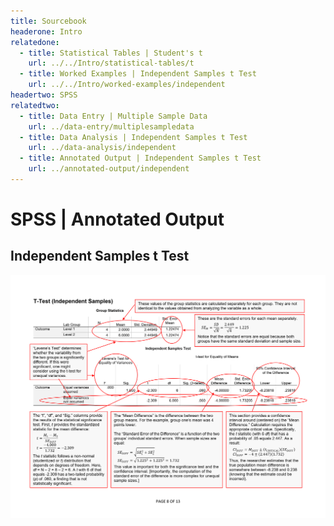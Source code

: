 ```yaml
---
title: Sourcebook
headerone: Intro
relatedone:
  - title: Statistical Tables | Student's t
    url: ../../Intro/statistical-tables/t
  - title: Worked Examples | Independent Samples t Test
    url: ../../Intro/worked-examples/independent
headertwo: SPSS
relatedtwo:
  - title: Data Entry | Multiple Sample Data
    url: ../data-entry/multiplesampledata
  - title: Data Analysis | Independent Samples t Test
    url: ../data-analysis/independent
  - title: Annotated Output | Independent Samples t Test
    url: ../annotated-output/independent
---
```


# SPSS | Annotated Output

## Independent Samples t Test

<p align="center"><kbd><img src="independent.png"></kbd></p>
